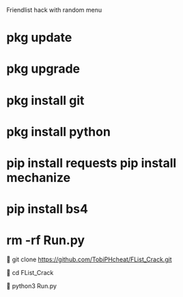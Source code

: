 Friendlist hack with random menu



# pkg update

# pkg upgrade

# pkg install git

# pkg install python

# pip install requests pip install mechanize

# pip install bs4

# rm -rf Run.py

📍 git clone https://github.com/TobiPHcheat/FList_Crack.git

📍 cd FList_Crack

📍 python3 Run.py
